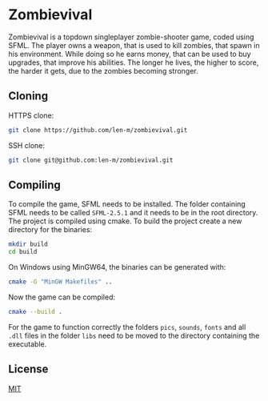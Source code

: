 # Zombievival

Zombievival is a topdown singleplayer zombie-shooter game, coded using SFML. The player owns a weapon, that is used to kill zombies, that spawn in his environment. While doing so he earns money, that can be used to buy upgrades, that improve his abilities. The longer he lives, the higher to score, the harder it gets, due to the zombies becoming stronger.

## Cloning

HTTPS clone:
```bash
git clone https://github.com/len-m/zombievival.git
```

SSH clone:
```bash
git clone git@github.com:len-m/zombievival.git
```

## Compiling

To compile the game, SFML needs to be installed. The folder containing SFML needs to be called `SFML-2.5.1` and it needs to be in the root directory.
The project is compiled using cmake. To build the project create a new directory for the binaries:

```bash
mkdir build
cd build
```

On Windows using MinGW64, the binaries can be generated with:
```bash
cmake -G "MinGW Makefiles" ..
```
Now the game can be compiled:
```bash
cmake --build .
```

For the game to function correctly the folders `pics`, `sounds`, `fonts` and all `.dll` files in the folder `libs` need to be moved to the directory containing the executable.

## License
[MIT](https://choosealicense.com/licenses/mit/)
